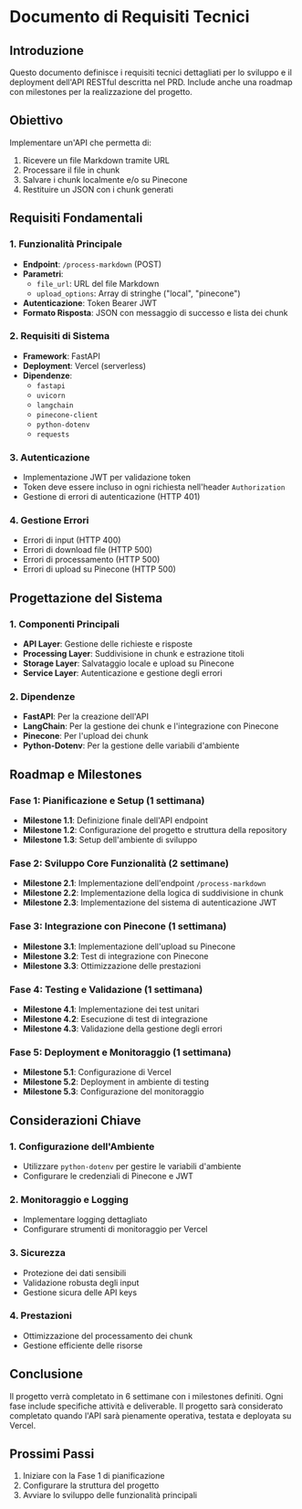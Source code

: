 # Documento di Requisiti Tecnici

## Introduzione
Questo documento definisce i requisiti tecnici dettagliati per lo sviluppo e il deployment dell'API RESTful descritta nel PRD. Include anche una roadmap con milestones per la realizzazione del progetto.

## Obiettivo
Implementare un'API che permetta di:
1. Ricevere un file Markdown tramite URL
2. Processare il file in chunk
3. Salvare i chunk localmente e/o su Pinecone
4. Restituire un JSON con i chunk generati

## Requisiti Fondamentali

### 1. Funzionalità Principale
- **Endpoint**: `/process-markdown` (POST)
- **Parametri**:
  - `file_url`: URL del file Markdown
  - `upload_options`: Array di stringhe ("local", "pinecone")
- **Autenticazione**: Token Bearer JWT
- **Formato Risposta**: JSON con messaggio di successo e lista dei chunk

### 2. Requisiti di Sistema
- **Framework**: FastAPI
- **Deployment**: Vercel (serverless)
- **Dipendenze**:
  - `fastapi`
  - `uvicorn`
  - `langchain`
  - `pinecone-client`
  - `python-dotenv`
  - `requests`

### 3. Autenticazione
- Implementazione JWT per validazione token
- Token deve essere incluso in ogni richiesta nell'header `Authorization`
- Gestione di errori di autenticazione (HTTP 401)

### 4. Gestione Errori
- Errori di input (HTTP 400)
- Errori di download file (HTTP 500)
- Errori di processamento (HTTP 500)
- Errori di upload su Pinecone (HTTP 500)

## Progettazione del Sistema

### 1. Componenti Principali
- **API Layer**: Gestione delle richieste e risposte
- **Processing Layer**: Suddivisione in chunk e estrazione titoli
- **Storage Layer**: Salvataggio locale e upload su Pinecone
- **Service Layer**: Autenticazione e gestione degli errori

### 2. Dipendenze
- **FastAPI**: Per la creazione dell'API
- **LangChain**: Per la gestione dei chunk e l'integrazione con Pinecone
- **Pinecone**: Per l'upload dei chunk
- **Python-Dotenv**: Per la gestione delle variabili d'ambiente

## Roadmap e Milestones

### Fase 1: Pianificazione e Setup (1 settimana)
- **Milestone 1.1**: Definizione finale dell'API endpoint
- **Milestone 1.2**: Configurazione del progetto e struttura della repository
- **Milestone 1.3**: Setup dell'ambiente di sviluppo

### Fase 2: Sviluppo Core Funzionalità (2 settimane)
- **Milestone 2.1**: Implementazione dell'endpoint `/process-markdown`
- **Milestone 2.2**: Implementazione della logica di suddivisione in chunk
- **Milestone 2.3**: Implementazione del sistema di autenticazione JWT

### Fase 3: Integrazione con Pinecone (1 settimana)
- **Milestone 3.1**: Implementazione dell'upload su Pinecone
- **Milestone 3.2**: Test di integrazione con Pinecone
- **Milestone 3.3**: Ottimizzazione delle prestazioni

### Fase 4: Testing e Validazione (1 settimana)
- **Milestone 4.1**: Implementazione dei test unitari
- **Milestone 4.2**: Esecuzione di test di integrazione
- **Milestone 4.3**: Validazione della gestione degli errori

### Fase 5: Deployment e Monitoraggio (1 settimana)
- **Milestone 5.1**: Configurazione di Vercel
- **Milestone 5.2**: Deployment in ambiente di testing
- **Milestone 5.3**: Configurazione del monitoraggio

## Considerazioni Chiave

### 1. Configurazione dell'Ambiente
- Utilizzare `python-dotenv` per gestire le variabili d'ambiente
- Configurare le credenziali di Pinecone e JWT

### 2. Monitoraggio e Logging
- Implementare logging dettagliato
- Configurare strumenti di monitoraggio per Vercel

### 3. Sicurezza
- Protezione dei dati sensibili
- Validazione robusta degli input
- Gestione sicura delle API keys

### 4. Prestazioni
- Ottimizzazione del processamento dei chunk
- Gestione efficiente delle risorse

## Conclusione
Il progetto verrà completato in 6 settimane con i milestones definiti. Ogni fase include specifiche attività e deliverable. Il progetto sarà considerato completato quando l'API sarà pienamente operativa, testata e deployata su Vercel.

## Prossimi Passi
1. Iniziare con la Fase 1 di pianificazione
2. Configurare la struttura del progetto
3. Avviare lo sviluppo delle funzionalità principali